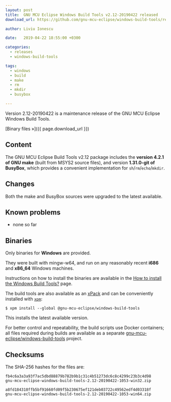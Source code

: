 ```yaml
---
layout: post
title:  GNU MCU Eclipse Windows Build Tools v2.12-20190422 released
download_url: https://github.com/gnu-mcu-eclipse/windows-build-tools/releases/tag/v2.12-20190422/

author: Liviu Ionescu

date:   2019-04-22 18:55:00 +0300

categories:
  - releases
  - windows-build-tools

tags:
  - windows
  - build
  - make
  - rm
  - mkdir
  - busybox

---
```


Version 2.12-20190422 is a maintenance release of the GNU MCU Eclipse Windows Build Tools.

[Binary files »]({{ page.download_url }})

## Content

The GNU MCU Eclipse Build Tools v2.12 package includes the **version 4.2.1 of GNU make** (built from MSYS2 source files), and version **1.31.0-git of BusyBox**, which provides a convenient implementation for `sh`/`rm`/`echo`/`mkdir`.

## Changes

Both the make and BusyBox sources were upgraded to the latest available.

## Known problems

* none so far

## Binaries

Only binaries for **Windows** are provided.

They were built with mingw-w64, and run on any reasonably 
recent **i686** and **x86_64** Windows machines.

Instructions on how to install the binaries are available in the 
[How to install the Windows Build Tools?](https://gnu-mcu-eclipse.github.io/windows-build-tools/install/)
page.

The build tools are also available as an 
[xPack](https://www.npmjs.com/package/@gnu-mcu-eclipse/windows-build-tools) 
and can be conveniently installed with 
[`xpm`](https://www.npmjs.com/package/xpm):

```console
$ xpm install --global @gnu-mcu-eclipse/windows-build-tools
```

This installs the latest available version.

For better control and repeatability, the build scripts use Docker containers; 
all files required during builds are available as a separate 
[gnu-mcu-eclipse/windows-build-tools](https://github.com/gnu-mcu-eclipse/windows-build-tools)
project. 

## Checksums

The SHA-256 hashes for the files are:

```console
fb4c6a3a3a93f7ac5dbd88879b782b9b1c31c4b51273dc6c8c4299c23b3c4d98 
gnu-mcu-eclipse-windows-build-tools-2.12-20190422-1053-win32.zip

a8fd184310ffb5bf91660fd09f5b230675ef121deb03722c49562edf4d03318f 
gnu-mcu-eclipse-windows-build-tools-2.12-20190422-1053-win64.zip
```
